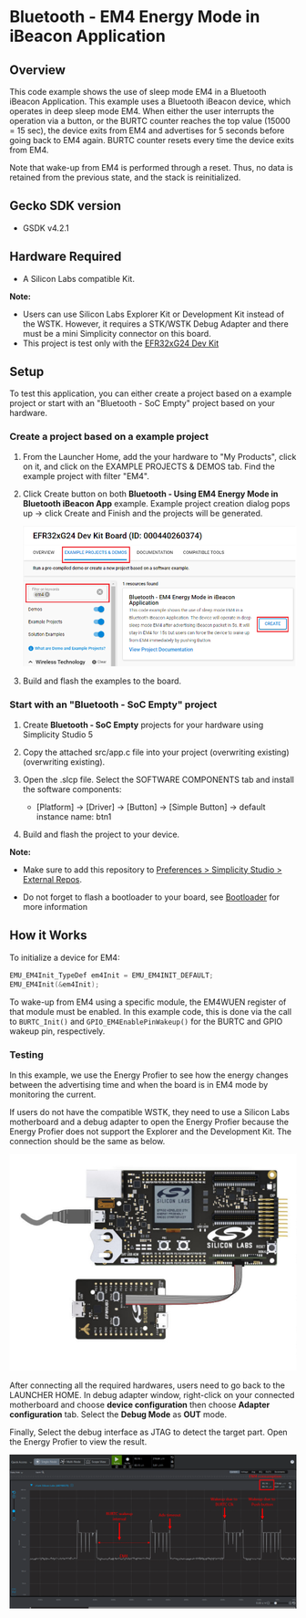 # Bluetooth - EM4 Energy Mode in iBeacon Application #

## Overview ##

This code example shows the use of sleep mode EM4 in a Bluetooth iBeacon Application. This example uses a Bluetooth iBeacon device, which operates in deep sleep mode EM4. When either the user interrupts the operation via a button, or the BURTC counter reaches the top value (15000 = 15 sec), the device exits from EM4 and advertises for 5 seconds before going back to EM4 again. BURTC counter resets every time the device exits from EM4.

Note that wake-up from EM4 is performed through a reset. Thus, no data is retained from the previous state, and the stack is reinitialized.

## Gecko SDK version ##

- GSDK v4.2.1

## Hardware Required ##

- A Silicon Labs compatible Kit.

**Note:**

- Users can use Silicon Labs Explorer Kit or Development Kit instead of the WSTK. However, it requires a STK/WSTK Debug Adapter and there must be a mini Simplicity connector on this board.
- This project is test only with the [EFR32xG24 Dev Kit](https://www.silabs.com/development-tools/wireless/efr32xg24-dev-kit?tab=overview)

## Setup ##

To test this application, you can either create a project based on a example project or start with an "Bluetooth - SoC Empty" project based on your hardware.

### Create a project based on a example project ###

1. From the Launcher Home, add the your hardware to "My Products", click on it, and click on the EXAMPLE PROJECTS & DEMOS tab. Find the example project with filter "EM4".

2. Click Create button on both **Bluetooth - Using EM4 Energy Mode in Bluetooth iBeacon App** example. Example project creation dialog pops up -> click Create and Finish and the projects will be generated.

    ![create example](images/create_example.png)

3. Build and flash the examples to the board.

### Start with an "Bluetooth - SoC Empty" project ###

1. Create **Bluetooth - SoC Empty** projects for your hardware using Simplicity Studio 5
2. Copy the attached src/app.c file into your project (overwriting existing)(overwriting existing).
3. Open the .slcp file. Select the SOFTWARE COMPONENTS tab and install the software components:
    - [Platform] → [Driver] → [Button] → [Simple Button] → default instance name: btn1

4. Build and flash the project to your device.

**Note:**

- Make sure to add this repository to [Preferences > Simplicity Studio > External Repos](https://docs.silabs.com/simplicity-studio-5-users-guide/latest/ss-5-users-guide-about-the-launcher/welcome-and-device-tabs).

- Do not forget to flash a bootloader to your board, see [Bootloader](https://github.com/SiliconLabs/bluetooth_applications/blob/master/README.md#bootloader) for more information

## How it Works ##

To initialize a device for EM4:

```C
EMU_EM4Init_TypeDef em4Init = EMU_EM4INIT_DEFAULT;
EMU_EM4Init(&em4Init);
```

To wake-up from EM4 using a specific module, the EM4WUEN register of that module must be enabled. In this example code, this is done via the call to  `BURTC_Init()` and `GPIO_EM4EnablePinWakeup()` for the BURTC and GPIO wakeup pin, respectively.

### Testing ###

In this example, we use the Energy Profier to see how the energy changes between the advertising time and when the board is in EM4 mode by monitoring the current.

If users do not have the compatible WSTK, they need to use a Silicon Labs motherboard and a debug adapter to open the Energy Profier because the Energy Profier does not support the Explorer and the Development Kit. The connection should be the same as below.

![debug adapter](images/debug_adapter.png)

After connecting all the required hardwares, users need to go back to the LAUNCHER HOME. In debug adapter window, right-click on your connected motherboard and choose **device configuration** then choose **Adapter configuration** tab. Select the **Debug Mode** as **OUT** mode.

Finally, Select the debug interface as JTAG to detect the target part. Open the Energy Profier to view the result.

![result](images/result.png)
